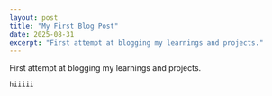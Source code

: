 ```yaml
---
layout: post
title: "My First Blog Post"
date: 2025-08-31
excerpt: "First attempt at blogging my learnings and projects."
---
```


First attempt at blogging my learnings and projects.

```output
hiiiii
```

<!--more-->
